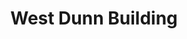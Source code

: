 ---
events:
- audio_id: sa-rwb-018
  building: West Dunn Building
  categories: west-dunn-building
  description: In 1974, African American students called for a new cultural center.
    Student Body President Terry Carroll presented a "four point" request to Chancellor
    Caldwell, which included a request for the first floor of the Print Shop (later
    called the West Dunn Building) to be turned over to the Society of Afro-American
    Culture for an African American Cultural Center. Banks C. Talley, dean of student
    affairs, complied with this request.
  event_decade: '1970'
  event_id: '64'
  excerpt: In 1974, African American students called for a new cultural center. Student
    Body President Terry Carroll presented a "four point" request to Chancellor Caldwell,
    which included a request for the first floor of the Print Shop (later called the
    West Dunn Building) to be turned over to the Society of Afro-American Culture
    for an African American Cultural Center. Banks C. Talley, dean of student affairs,
    complied with this request.
  image id (orig): si-ag1988-p121-howell
  image_caption: Kevin Howell, 1988
  image_id: si-ag1988-p121-howell
  image_link: https://d.lib.ncsu.edu/collections/catalog/si-ag1988-p121-howell
  redirect_from: /events/39/index.html
  start_date: 01/01/1974
  title: New African American Cultural Center
  year: '1974'
lat: '35.786148'
layout: post
lng: '-78.675343'
order: 13
permalink: places/west-dunn-building/
place: west-dunn-building
route:
  code: Ok
  routes:
  - distance: 189.416
    duration: 135.391
    geometry:
      coordinates:
      - - -78.675282
        - 35.786247
      - - -78.675264
        - 35.786279
      - - -78.675185
        - 35.786251
      - - -78.675083
        - 35.786187
      - - -78.675217
        - 35.78594
      - - -78.675337
        - 35.785725
      - - -78.675277
        - 35.785703
      - - -78.675227
        - 35.785685
      - - -78.675206
        - 35.785677
      - - -78.675258
        - 35.785582
      - - -78.674992
        - 35.785491
      - - -78.674914
        - 35.785452
      - - -78.674869
        - 35.785413
      - - -78.674845
        - 35.785393
      - - -78.67478
        - 35.785352
      - - -78.674681
        - 35.785315
      - - -78.674642
        - 35.785299
      - - -78.674591
        - 35.785279
      - - -78.674647
        - 35.785176
      - - -78.674658
        - 35.785156
      type: LineString
    legs:
    - admins:
      - iso_3166_1: US
        iso_3166_1_alpha3: USA
      distance: 189.416
      duration: 135.391
      steps:
      - distance: 4
        driving_side: right
        duration: 2.817
        geometry:
          coordinates:
          - - -78.675282
            - 35.786247
          - - -78.675264
            - 35.786279
          type: LineString
        intersections:
        - admin_index: 0
          bearings:
          - 25
          entry:
          - true
          geometry_index: 0
          is_urban: true
          location:
          - -78.675282
          - 35.786247
          mapbox_streets_v8:
            class: service
          out: 0
        maneuver:
          bearing_after: 25
          bearing_before: 0
          instruction: Walk northeast on the walkway.
          location:
          - -78.675282
          - 35.786247
          type: depart
        mode: walking
        name: ''
        weight: 2.817
      - distance: 20
        driving_side: right
        duration: 14.085
        geometry:
          coordinates:
          - - -78.675264
            - 35.786279
          - - -78.675185
            - 35.786251
          - - -78.675083
            - 35.786187
          type: LineString
        intersections:
        - admin_index: 0
          bearings:
          - 114
          - 205
          duration: 5.634
          entry:
          - true
          - false
          geometry_index: 1
          in: 1
          is_urban: true
          location:
          - -78.675264
          - 35.786279
          mapbox_streets_v8:
            class: service
          out: 0
          weight: 5.634
        - admin_index: 0
          bearings:
          - 128
          - 294
          entry:
          - true
          - false
          geometry_index: 2
          in: 1
          is_urban: true
          location:
          - -78.675185
          - 35.786251
          mapbox_streets_v8:
            class: service
          out: 0
        maneuver:
          bearing_after: 114
          bearing_before: 25
          instruction: Turn right onto the walkway.
          location:
          - -78.675264
          - 35.786279
          modifier: right
          type: turn
        mode: walking
        name: ''
        weight: 14.085
      - distance: 56
        driving_side: right
        duration: 39.437
        geometry:
          coordinates:
          - - -78.675083
            - 35.786187
          - - -78.675217
            - 35.78594
          - - -78.675337
            - 35.785725
          type: LineString
        intersections:
        - admin_index: 0
          bearings:
          - 204
          - 308
          duration: 21.127
          entry:
          - true
          - false
          geometry_index: 3
          in: 1
          is_urban: true
          location:
          - -78.675083
          - 35.786187
          mapbox_streets_v8:
            class: service
          out: 0
          weight: 21.127
        - admin_index: 0
          bearings:
          - 24
          - 204
          entry:
          - false
          - true
          geometry_index: 4
          in: 0
          is_urban: true
          location:
          - -78.675217
          - 35.78594
          mapbox_streets_v8:
            class: service
          out: 1
        maneuver:
          bearing_after: 204
          bearing_before: 128
          instruction: Turn right onto the walkway.
          location:
          - -78.675083
          - 35.786187
          modifier: right
          type: turn
        mode: walking
        name: ''
        weight: 39.437
      - distance: 13
        driving_side: right
        duration: 11.155
        geometry:
          coordinates:
          - - -78.675337
            - 35.785725
          - - -78.675277
            - 35.785703
          - - -78.675227
            - 35.785685
          - - -78.675206
            - 35.785677
          type: LineString
        intersections:
        - admin_index: 0
          bearings:
          - 24
          - 114
          duration: 4.225
          entry:
          - false
          - true
          geometry_index: 5
          in: 0
          is_urban: true
          location:
          - -78.675337
          - 35.785725
          mapbox_streets_v8:
            class: service
          out: 1
          weight: 4.225
        - admin_index: 0
          bearings:
          - 114
          - 294
          duration: 5.521
          entry:
          - true
          - false
          geometry_index: 6
          in: 1
          is_urban: true
          location:
          - -78.675277
          - 35.785703
          mapbox_streets_v8:
            class: service
          out: 0
          turn_duration: 2
          turn_weight: 2
          weight: 5.521
        - admin_index: 0
          bearings:
          - 115
          - 294
          entry:
          - true
          - false
          geometry_index: 7
          in: 1
          is_urban: true
          location:
          - -78.675227
          - 35.785685
          mapbox_streets_v8:
            class: service
          out: 0
        maneuver:
          bearing_after: 114
          bearing_before: 204
          instruction: Turn left onto the walkway.
          location:
          - -78.675337
          - 35.785725
          modifier: left
          type: turn
        mode: walking
        name: ''
        weight: 11.155
      - distance: 12
        driving_side: right
        duration: 8.451
        geometry:
          coordinates:
          - - -78.675206
            - 35.785677
          - - -78.675258
            - 35.785582
          type: LineString
        intersections:
        - admin_index: 0
          bearings:
          - 204
          - 295
          entry:
          - true
          - false
          geometry_index: 8
          in: 1
          is_urban: true
          location:
          - -78.675206
          - 35.785677
          mapbox_streets_v8:
            class: service
          out: 0
        maneuver:
          bearing_after: 204
          bearing_before: 115
          instruction: Turn right onto the walkway.
          location:
          - -78.675206
          - 35.785677
          modifier: right
          type: turn
        mode: walking
        name: ''
        weight: 8.451
      - distance: 69
        driving_side: right
        duration: 48.592
        geometry:
          coordinates:
          - - -78.675258
            - 35.785582
          - - -78.674992
            - 35.785491
          - - -78.674914
            - 35.785452
          - - -78.674869
            - 35.785413
          - - -78.674845
            - 35.785393
          - - -78.67478
            - 35.785352
          - - -78.674681
            - 35.785315
          - - -78.674642
            - 35.785299
          - - -78.674591
            - 35.785279
          type: LineString
        intersections:
        - admin_index: 0
          bearings:
          - 24
          - 113
          duration: 28.169
          entry:
          - false
          - true
          geometry_index: 9
          in: 0
          is_urban: true
          location:
          - -78.675258
          - 35.785582
          mapbox_streets_v8:
            class: service
          out: 1
          weight: 28.169
        - admin_index: 0
          bearings:
          - 131
          - 314
          duration: 14.085
          entry:
          - true
          - false
          geometry_index: 12
          in: 1
          is_urban: true
          location:
          - -78.674869
          - 35.785413
          mapbox_streets_v8:
            class: service
          out: 0
          weight: 14.085
        - admin_index: 0
          bearings:
          - 117
          - 295
          duration: 2.817
          entry:
          - true
          - false
          geometry_index: 15
          in: 1
          is_urban: true
          location:
          - -78.674681
          - 35.785315
          mapbox_streets_v8:
            class: service
          out: 0
          weight: 2.817
        - admin_index: 0
          bearings:
          - 116
          - 297
          entry:
          - true
          - false
          geometry_index: 16
          in: 1
          is_urban: true
          location:
          - -78.674642
          - 35.785299
          mapbox_streets_v8:
            class: service
          out: 0
        maneuver:
          bearing_after: 113
          bearing_before: 204
          instruction: Turn left onto the walkway.
          location:
          - -78.675258
          - 35.785582
          modifier: left
          type: turn
        mode: walking
        name: ''
        weight: 48.592
      - distance: 15.416
        driving_side: right
        duration: 10.856
        geometry:
          coordinates:
          - - -78.674591
            - 35.785279
          - - -78.674647
            - 35.785176
          - - -78.674658
            - 35.785156
          type: LineString
        intersections:
        - admin_index: 0
          bearings:
          - 204
          - 296
          duration: 9.155
          entry:
          - true
          - false
          geometry_index: 17
          in: 1
          is_urban: true
          location:
          - -78.674591
          - 35.785279
          mapbox_streets_v8:
            class: service
          out: 0
          weight: 9.155
        - admin_index: 0
          bearings:
          - 24
          - 204
          entry:
          - false
          - true
          geometry_index: 18
          in: 0
          is_urban: true
          location:
          - -78.674647
          - 35.785176
          mapbox_streets_v8:
            class: service
          out: 1
        maneuver:
          bearing_after: 204
          bearing_before: 116
          instruction: Turn right onto the walkway.
          location:
          - -78.674591
          - 35.785279
          modifier: right
          type: turn
        mode: walking
        name: ''
        weight: 10.856
      - distance: 0
        driving_side: right
        duration: 0
        geometry:
          coordinates:
          - - -78.674658
            - 35.785156
          - - -78.674658
            - 35.785156
          type: LineString
        intersections:
        - admin_index: 0
          bearings:
          - 24
          entry:
          - true
          geometry_index: 19
          in: 0
          location:
          - -78.674658
          - 35.785156
        maneuver:
          bearing_after: 0
          bearing_before: 204
          instruction: Your destination is on the left.
          location:
          - -78.674658
          - 35.785156
          modifier: left
          type: arrive
        mode: walking
        name: ''
        weight: 0
      summary: ''
      weight: 135.391
    weight: 135.391
    weight_name: pedestrian
  waypoints:
  - distance: 12.321
    location:
    - -78.675282
    - 35.786247
    name: ''
  - distance: 15.615
    location:
    - -78.674658
    - 35.785156
    name: ''
title: West Dunn Building

---
